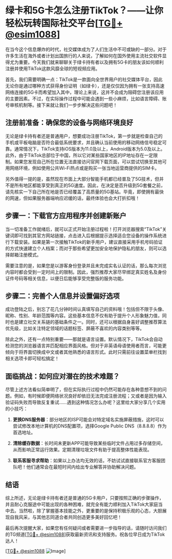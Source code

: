 # 绿卡和5G卡怎么注册TikTok？——让你轻松玩转国际社交平台[[TG💪+ @esim1088](https://t.me/s/esim1088)]

在当今这个信息爆炸的时代，社交媒体成为了人们生活中不可或缺的一部分。对于许多生活在海外或者计划出国旅行的人来说，了解如何在国外使用主流社交软件显得尤为重要。今天我们就来聊聊关于绿卡持有者以及拥有5G卡的朋友该如何顺利注册并使用TikTok这款风靡全球的短视频应用。

首先，我们需要明确一点：TikTok是一款面向全世界用户的社交媒体平台，因此无论你是通过哪种方式获得身份证明（如绿卡），还是仅仅因为拥有一张支持高速网络连接的5G卡而希望加入其中，理论上来说，这并不会成为阻碍您注册该应用的主要因素。不过，在实际操作过程中可能会遇到一些小麻烦，比如语言障碍、账号审核机制等。接下来就让我们一步步解决这些问题吧！

## 注册前准备：确保您的设备与网络环境良好

无论是绿卡持有者还是普通用户，想要成功注册TikTok，第一步就是检查自己的手机或平板电脑是否符合最低系统要求，并且确认当前使用的移动网络信号稳定可靠。通常情况下，TikTok支持iOS版本为11.0及以上，Android版本为5.0及以上。此外，由于TikTok总部位于中国，所以它对某些国家地区的IP地址存在一定限制。如果您发现自己所在位置无法直接访问官网下载页面，可以尝试切换至其他可用网络环境，例如使用公共Wi-Fi热点或是购买一张当地运营商提供的SIM卡。

另外值得一提的是，虽然现在市面上大部分智能手机都已经普及了5G技术，但并不是所有地区都能享受到真正的5G速度。因此，在决定是否升级到5G套餐之前，请先核实一下自己所在地是否已经覆盖了高质量的5G基站。毕竟，即使拥有最快的网速，但如果服务器端响应迟缓的话，最终体验也会大打折扣哦！

## 步骤一：下载官方应用程序并创建新账户

当一切准备工作就绪后，就可以正式开始注册过程啦！打开浏览器搜索“TikTok”关键词即可找到其官方网站链接，点击进入后根据提示选择适合您设备的操作系统进行下载安装。如果是第一次接触TikTok的新手用户，建议直接采用手机号码验证的方式快速建立个人档案；而对于那些希望更加安全地保护隐私的朋友，则可以选择邮箱注册模式。

需要注意的是，如果您是以游客身份登录并且未完成实名认证的话，那么每次浏览内容时都会受到一定时间上的限制。因此，强烈推荐大家尽早绑定真实姓名及身份证件号码等相关信息，以便日后能够享受完整版的服务功能。

## 步骤二：完善个人信息并设置偏好选项

成功登陆之后，别忘了花几分钟时间认真填写自己的资料哦！包括但不限于头像、昵称、性别、年龄范围等内容。这些基本信息不仅有助于提升个人形象魅力值，同时也是建立社交关系链的基础条件之一。同时，还可以根据自身喜好调整推荐算法优先级，比如关注特定领域的话题标签、屏蔽不喜欢的内容类别等等。

除此之外，还有一点特别重要——那就是语言设置。默认情况下，TikTok会自动检测您的浏览器语言并匹配相应界面风格。但对于非英语母语使用者而言，可能更倾向于将界面切换成中文或者其他熟悉的语言形式。此时只需前往设置菜单栏找到相关选项卡即可轻松搞定！

## 面临挑战：如何应对潜在的技术难题？

尽管上述方法看似简单明了，但在实际执行过程中仍然可能存在各种意想不到的问题。例如，有时候即便网络状况良好却依旧无法完成注册流程；又或者是因为输入验证码失败而导致反复重试……遇到这种情况怎么办呢？这里给大家分享几个实用的小技巧：

1. **更换DNS服务器**：部分地区的ISP可能会对特定域名实施屏蔽措施，这时可以尝试修改本地计算机的DNS配置项，选择Google Public DNS（8.8.8.8）作为首选地址。
   
2. **清除缓存数据**：长时间未更新APP可能导致某些临时文件占用过多存储空间，从而影响正常运行效果。定期清理垃圾文件有助于提高整体性能表现。
   
3. **联系客服寻求帮助**：如果以上办法均无效的话，不妨试试直接联系官方客服团队吧！他们通常会在最短时间内给出专业解答并协助解决问题。

## 结语

综上所述，无论是绿卡持有者还是普通的5G卡用户，只要按照正确的步骤操作，并且耐心克服途中可能出现的各种困难，就完全有能力顺利加入TikTok大家庭当中去。当然啦，除了掌握基本技能之外，更重要的是保持积极乐观的心态，大胆展现自我风采，与其他志同道合者共同创造更多美好回忆吧！

最后再次提醒大家，如果您有任何疑问或者需要进一步指导的话，请随时访问我们的TG频道[[TG💪+ @esim1088](https://t.me/s/esim1088)]获取最新资讯和支持服务。祝各位早日成为TikTok达人！

[[TG💪+ @esim1088](https://t.me/s/esim1088) ![Image](https://i.postimg.cc/4NQfJmqS/Snipaste-2025-05-13-00-14-12.png)]